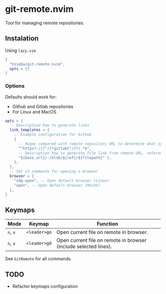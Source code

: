 # git-remote.nvim

Tool for managing remote repositories.

## Instalation

Using `lazy.vim`

```lua
{
  "hzieba/git-remote.nvim",
  opts = {}
}
```

### Options

Defaults should work for:

* Github and Gitlab repositories
* For Linux and MacOS

```lua
opts = {
  -- Description how to generate links
  link_templates = {
    -- Example configuration for Github
    {
      -- Regex compared with remote repository URL to determine what syntax does it use
      "^https?://[^/]*gitlab[^/]*/.*$",
      -- Description how to generate file link from remote URL, reference to commit (branch) and path to file
      "${base_url}/-/blob/${ref}/${filepath}" },
    },
  },
  -- Set of commands for opening a browser
  browser = {
    "xdg-open", -- Open default browser (Linux)
    "open", -- Open default browser (MacOS)
  },
}
```

## Keymaps

| Mode     | Keymap       | Function                                                         |
|----------|--------------|------------------------------------------------------------------|
| `n`, `v` | `<leader>go` | Open current file on remote in browser.                          |
| `n`, `v` | `<leader>gO` | Open current file on remote in browser (include selected lines). |

See `GitRemote` for all commands.

## TODO

* Refactor keymaps configuration
